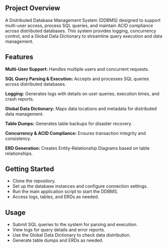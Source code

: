 ## Project Overview

A Distributed Database Management System (DDBMS) designed to support multi-user access, process SQL queries, and maintain ACID compliance across distributed databases. This system provides logging, concurrency control, and a Global Data Dictionary to streamline query execution and data management.

## Features

**Multi-User Support:** Handles multiple users and concurrent requests.

**SQL Query Parsing & Execution:** Accepts and processes SQL queries across distributed databases.

**Logging:** Generates logs with details on user queries, execution times, and crash reports.

**Global Data Dictionary:** Maps data locations and metadata for distributed data management.

**Table Dumps:** Generates table backups for disaster recovery.

**Concurrency & ACID Compliance:** Ensures transaction integrity and consistency.

**ERD Generation:** Creates Entity-Relationship Diagrams based on table relationships.

## Getting Started

- Clone the repository.
- Set up the database instances and configure connection settings.
- Run the main application script to start the DDBMS.
- Access logs, tables, and ERDs as needed.

## Usage

- Submit SQL queries to the system for parsing and execution.
- View logs for query details and error reports.
- Use the Global Data Dictionary to check data distribution.
- Generate table dumps and ERDs as needed.
